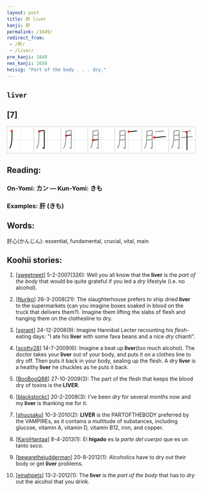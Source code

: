 ```yaml
---
layout: post
title: 肝 liver
kanji: 肝
permalink: /1649/
redirect_from:
 - /肝/
 - /liver/
pre_kanji: 1648
nex_kanji: 1650
heisig: "Part of the body . . . dry."
---
```


## `liver`

## [7]

<div class="stroke"><img src="../images/E8829D.png" /></div>

## Reading:

### On-Yomi: カン &mdash; Kun-Yomi: きも

### Examples: 肝 (きも)

## Words:

肝心(かんじん): essential, fundamental, crucial, vital, main

## Koohii stories:

1) [<a href="http://kanji.koohii.com/profile/sweetneet">sweetneet</a>] 5-2-2007(326): Well you all know that the<strong> liver</strong> is the <em>part of the body</em> that would be quite grateful if you led a <em>dry</em> lifestyle (i.e. no alcohol). 

2) [<a href="http://kanji.koohii.com/profile/Nuriko">Nuriko</a>] 26-3-2008(21): The slaughterhouse prefers to ship dried<strong> liver</strong> to the supermarkets (can you imagine boxes soaked in blood on the truck that delivers them?). Imagine them lifting the slabs of flesh and hanging them on the clothesline to dry. 

3) [<a href="http://kanji.koohii.com/profile/sgrant">sgrant</a>] 24-12-2008(9): Imagine Hannibal Lecter recounting his <em>flesh</em>-eating days: &quot;I ate his<strong> liver</strong> with some fava beans and a nice <em>dry</em> chianti&quot;. 

4) [<a href="http://kanji.koohii.com/profile/scotty28">scotty28</a>] 14-7-2009(6): Imagine a beat up<strong> liver</strong>(too much alcohol). The doctor takes your<strong> liver</strong> out of your body, and puts it on a clothes line to dry off. Then puts it back in your body, sealing up the flesh. A dry<strong> liver</strong> is a healthy<strong> liver</strong> he chuckles as he puts it back. 

5) [<a href="http://kanji.koohii.com/profile/BooBooQ88">BooBooQ88</a>] 27-10-2009(3): The part of the flesh that keeps the blood dry of toxins is the<strong> LIVER</strong>. 

6) [<a href="http://kanji.koohii.com/profile/blackstockc">blackstockc</a>] 20-2-2008(3): I&#039;ve been <em>dry</em> for several <em>month</em>s now and my<strong> liver</strong> is thanking me for it. 

7) [<a href="http://kanji.koohii.com/profile/shuusaku">shuusaku</a>] 10-3-2010(2): <strong>LIVER</strong> is the PARTOFTHEBODY preferred by the VAMPIREs, as it contains a multitude of substances, including glucose, vitamin A, vitamin D, vitamin B12, iron, and copper. 

8) [<a href="http://kanji.koohii.com/profile/KanjiHantaa">KanjiHantaa</a>] 8-4-2013(1): El <strong>hígado</strong> es la <em>parte del cuerpo</em> que es un tanto <em>seco</em>. 

9) [<a href="http://kanji.koohii.com/profile/bewarethejudderman">bewarethejudderman</a>] 20-8-2012(1): Alcoholics have to dry out their body or get<strong> liver</strong> problems. 

10) [<a href="http://kanji.koohii.com/profile/einahpets">einahpets</a>] 13-2-2012(1): The<strong> liver</strong> is the <em>part of the body</em> that has to <em>dry</em> out the alcohol that you drink. 
